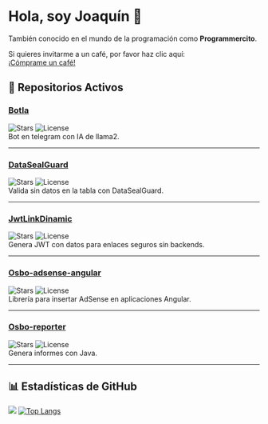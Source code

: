 # Hola, soy Joaquín 👋
También conocido en el mundo de la programación como **Programmercito**.

Si quieres invitarme a un café, por favor haz clic aquí:  
[¡Cómprame un café!](https://www.buymeacoffee.com/programmercito)

## 🚀 Repositorios Activos

### [BotIa](https://github.com/Programmercito/bot-microia)
![Stars](https://img.shields.io/github/stars/Programmercito/bot-microia?style=flat-square&logo=appveyor)
![License](https://img.shields.io/github/license/Programmercito/bot-microia?style=flat-square&logo=appveyor)  
Bot en telegram con IA de llama2.

---

### [DataSealGuard](https://github.com/Programmercito/datasealguard-java)
![Stars](https://img.shields.io/github/stars/Programmercito/datasealguard-java?style=flat-square&logo=appveyor)
![License](https://img.shields.io/github/license/Programmercito/datasealguard-java?style=flat-square&logo=appveyor)  
Valida sin datos en la tabla con DataSealGuard.

---

### [JwtLinkDinamic](https://github.com/Programmercito/JwtLinkDinamic)
![Stars](https://img.shields.io/github/stars/Programmercito/JwtLinkDinamic?style=flat-square&logo=appveyor)
![License](https://img.shields.io/github/license/Programmercito/JwtLinkDinamic?style=flat-square&logo=appveyor)  
Genera JWT con datos para enlaces seguros sin backends.

---

### [Osbo-adsense-angular](https://github.com/Programmercito/osbo-adsense-angular)
![Stars](https://img.shields.io/github/stars/Programmercito/osbo-adsense-angular?style=flat-square&logo=appveyor)
![License](https://img.shields.io/github/license/Programmercito/osbo-adsense-angular?style=flat-square&logo=appveyor)  
Librería para insertar AdSense en aplicaciones Angular.

---

### [Osbo-reporter](https://github.com/Programmercito/osbo-reporter)
![Stars](https://img.shields.io/github/stars/Programmercito/osbo-reporter?style=flat-square&logo=appveyor)
![License](https://img.shields.io/github/license/Programmercito/osbo-reporter?style=flat-square&logo=appveyor)  
Genera informes con Java.

---

## 📊 Estadísticas de GitHub
![](https://github-readme-stats.vercel.app/api?username=programmercito&count_private=true&show_icons=true&theme=merko)
[![Top Langs](https://github-readme-stats.vercel.app/api/top-langs/?username=programmercito&layout=compact&theme=merko)]()
